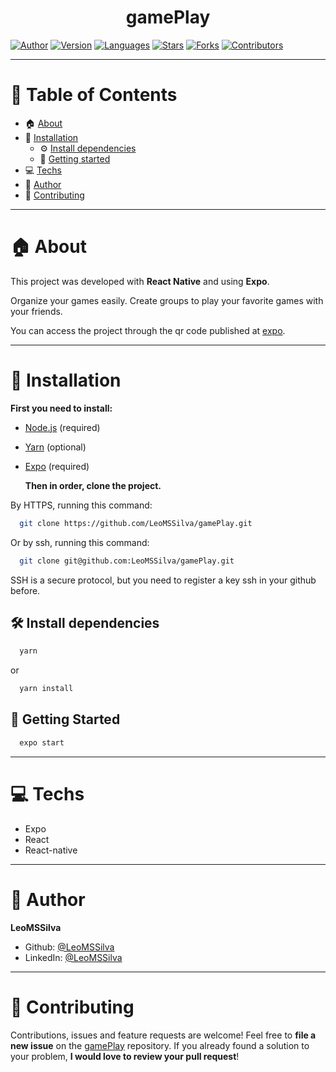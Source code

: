 <h1 align="center">gamePlay
	<br/>
</h1>

[![Author](https://img.shields.io/badge/author-LeoMSSilva-blue?style=flat-square)](https://github.com/LeoMSSilva)
[![Version](https://img.shields.io/badge/version-1.0.0-blue.svg?cacheSeconds=2592000)](https://github.com/LeoMSSilva)
[![Languages](https://img.shields.io/github/languages/count/LeoMSSilva/gamePlay?color=blue&style=flat-square)](#)
[![Stars](https://img.shields.io/github/stars/LeoMSSilva/gamePlay?color=blue&style=flat-square)](https://github.com/LeoMSSilva/gamePlay/stargazers)
[![Forks](https://img.shields.io/github/forks/LeoMSSilva/gamePlay?color=blue&style=flat-square)](https://github.com/LeoMSSilva/gamePlay/network/members)
[![Contributors](https://img.shields.io/github/contributors/LeoMSSilva/gamePlay?color=blue&style=flat-square)](https://github.com/LeoMSSilva/gamePlay/graphs/contributors)

---

# :pushpin: Table of Contents

- :house: [About](#house-about)
- :dart: [Installation](#dart-installation)
  - :gear: [Install dependencies](#hammer_and_wrench-install-dependencies)
  - :rocket: [Getting started](#rocket-getting-started)
- :computer: [Techs](#computer-techs)
- :bust_in_silhouette: [Author](#bust_in_silhouette-author)
- :handshake: [Contributing](#handshake-contributing)

---

# :house: About

This project was developed with **React Native** and using **Expo**.

Organize your games easily. Create groups to play your favorite games with your friends.

You can access the project through the qr code published at [expo](https://expo.dev/@leomssilva/gamePlay).

---

# :dart: Installation

**First you need to install:**

- [Node.js](https://pt-br.nodejs.org/) (required)
- [Yarn](https://yarnpkg.com/) (optional)
- [Expo](https://expo.io/) (required)

  **Then in order, clone the project.**

By HTTPS, running this command:

```bash
  git clone https://github.com/LeoMSSilva/gamePlay.git
```

Or by ssh, running this command:

```bash
  git clone git@github.com:LeoMSSilva/gamePlay.git
```

SSH is a secure protocol, but you need to register a key ssh in your github before.

## :hammer_and_wrench: Install dependencies

```bash
  yarn
```

or

```bash
  yarn install
```

## :rocket: Getting Started

```bash
  expo start
```

---

# :computer: Techs

- Expo
- React
- React-native

---

# :bust_in_silhouette: Author

**LeoMSSilva**

- Github: [@LeoMSSilva](https://github.com/LeoMSSilva)
- LinkedIn: [@LeoMSSilva](https://linkedin.com/in/LeoMSSilva)

---

# :handshake: Contributing

Contributions, issues and feature requests are welcome! Feel free to **file a new issue** on the [gamePlay](https://github.com/LeoMSSilva/gamePlay/issues) repository. If you already found a solution to your problem, **I would love to review your pull request**!
